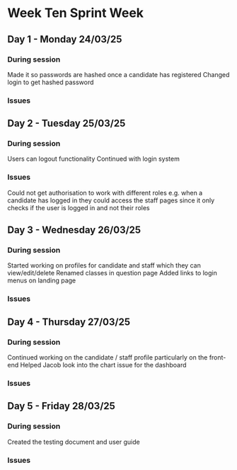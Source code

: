 # Week Ten Sprint Week

## Day 1 - Monday 24/03/25

### During session
Made it so passwords are hashed once a candidate has registered
Changed login to get hashed password

### Issues


## Day 2 - Tuesday 25/03/25

### During session
Users can logout functionality
Continued with login system

### Issues
Could not get authorisation to work with different roles e.g. when a candidate has logged in they could access the staff pages since it only checks if the user is logged in and not their roles

## Day 3 - Wednesday 26/03/25

### During session
Started working on profiles for candidate and staff which they can view/edit/delete
Renamed classes in question page
Added links to login menus on landing page

### Issues

## Day 4 - Thursday 27/03/25

### During session
Continued working on the candidate / staff profile particularly on the front-end
Helped Jacob look into the chart issue for the dashboard

### Issues

## Day 5 - Friday 28/03/25

### During session
Created the testing document and user guide


### Issues
